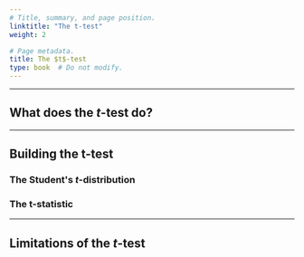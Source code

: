 ```yaml
---
# Title, summary, and page position.
linktitle: "The t-test"
weight: 2

# Page metadata.
title: The $t$-test
type: book  # Do not modify.
---
```




---

## What does the $t$-test do?

---

## Building the t-test

### The Student's $t$-distribution

### The t-statistic

---

## Limitations of the $t$-test

